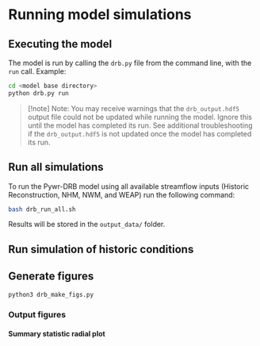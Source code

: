 # Running model simulations

## Executing the model

The model is run by calling the `drb.py` file from the command line, with the `run` call.  Example:
```BASH
cd <model base directory>
python drb.py run
```

>[!note] Note:
>You may receive warnings that the `drb_output.hdf5` output file could not be updated while running the model. Ignore this until the model has completed its run.  See additional troubleshooting if the `drb_output.hdf5` is not updated once the model has completed its run.


## Run all simulations

To run the Pywr-DRB model using all available streamflow inputs (Historic Reconstruction, NHM, NWM, and WEAP) run the following command:
```bash
bash drb_run_all.sh
```

Results will be stored in the `output_data/` folder.

## Run simulation of historic conditions



## Generate figures

```bash
python3 drb_make_figs.py
```

### Output figures

#### Summary statistic radial plot

